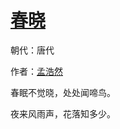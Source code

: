 # [春晓](http://so.gushiwen.org/view_7494.aspx)

朝代：唐代

作者：[孟浩然](http://so.gushiwen.org/author_757.aspx)

春眠不觉晓，处处闻啼鸟。

夜来风雨声，花落知多少。
